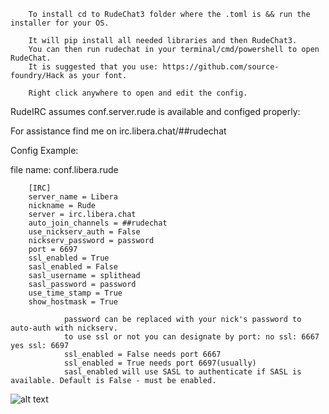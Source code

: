         To install cd to RudeChat3 folder where the .toml is && run the installer for your OS. 

        It will pip install all needed libraries and then RudeChat3. 
        You can then run rudechat in your terminal/cmd/powershell to open RudeChat.
        It is suggested that you use: https://github.com/source-foundry/Hack as your font.
        
        Right click anywhere to open and edit the config.
        
RudeIRC assumes conf.server.rude is available and configed properly:

For assistance find me on irc.libera.chat/##rudechat

Config Example:

file name: conf.libera.rude

        [IRC]
        server_name = Libera
        nickname = Rude
        server = irc.libera.chat
        auto_join_channels = ##rudechat
        use_nickserv_auth = False
        nickserv_password = password
        port = 6697
        ssl_enabled = True
        sasl_enabled = False
        sasl_username = splithead
        sasl_password = password
        use_time_stamp = True
        show_hostmask = True

                password can be replaced with your nick's password to auto-auth with nickserv.
                to use ssl or not you can designate by port: no ssl: 6667 yes ssl: 6697
                ssl_enabled = False needs port 6667
                ssl_enabled = True needs port 6697(usually)
                sasl_enabled will use SASL to authenticate if SASL is available. Default is False - must be enabled.

![alt text](https://i.imgur.com/2DmsET8.png)
